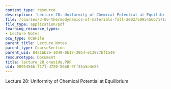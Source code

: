 ```yaml
---
content_type: resource
description: 'Lecture 28: Uniformity of Chemical Potential at Equilibrium'
file: /courses/3-00-thermodynamics-of-materials-fall-2002/5095456b7171d72056b09ff35a5e4e55_lecture_28_oneside.PDF
file_type: application/pdf
learning_resource_types:
- Lecture Notes
ocw_type: OCWFile
parent_title: Lecture Notes
parent_type: CourseSection
parent_uid: 84a1bb2e-1049-0b17-29b4-e13977bf1549
resourcetype: Document
title: lecture_28_oneside.PDF
uid: 5095456b-7171-d720-56b0-9ff35a5e4e55
---
```

Lecture 28: Uniformity of Chemical Potential at Equilibrium

